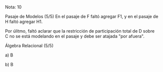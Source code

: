 Nota: 10

Pasaje de Modelos (5/5)
En el pasaje de F faltó agregar F1, y en el pasaje de H faltó agregar H1.

Por úlitmo, faltó aclarar que la restricción de participación total de D sobre C no se está modelando en el pasaje y debe ser atajada "por afuera".

Álgebra Relacional (5/5)

a)    B

b)    B

